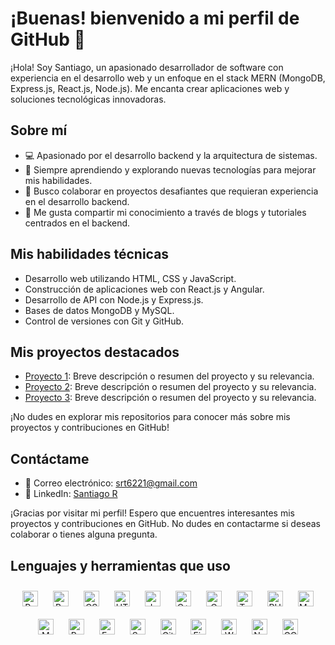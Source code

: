 
# ¡Buenas! bienvenido a mi perfil de GitHub 👋

¡Hola! Soy Santiago, un apasionado desarrollador de software con experiencia en el desarrollo web y un enfoque en el stack MERN (MongoDB, Express.js, React.js, Node.js). Me encanta crear aplicaciones web y soluciones tecnológicas innovadoras.

## Sobre mí  
- 💻 Apasionado por el desarrollo backend y la arquitectura de sistemas. 
- 🌱 Siempre aprendiendo y explorando nuevas tecnologías para mejorar mis habilidades. 
- 👯 Busco colaborar en proyectos desafiantes que requieran experiencia en el desarrollo backend. 
- 🚀 Me gusta compartir mi conocimiento a través de blogs y tutoriales centrados en el backend.

## Mis habilidades técnicas

- Desarrollo web utilizando HTML, CSS y JavaScript.
- Construcción de aplicaciones web con React.js y Angular.
- Desarrollo de API con Node.js y Express.js.
- Bases de datos MongoDB y MySQL.
- Control de versiones con Git y GitHub.

## Mis proyectos destacados

- [Proyecto 1](enlace-al-proyecto-1): Breve descripción o resumen del proyecto y su relevancia.
- [Proyecto 2](enlace-al-proyecto-2): Breve descripción o resumen del proyecto y su relevancia.
- [Proyecto 3](enlace-al-proyecto-3): Breve descripción o resumen del proyecto y su relevancia.

¡No dudes en explorar mis repositorios para conocer más sobre mis proyectos y contribuciones en GitHub!

## Contáctame

- 📧 Correo electrónico: srt6221@gmail.com
- 💼 LinkedIn: [Santiago R](enlace-a-tu-perfil-de-LinkedIn)

¡Gracias por visitar mi perfil! Espero que encuentres interesantes mis proyectos y contribuciones en GitHub. No dudes en contactarme si deseas colaborar o tienes alguna pregunta.




## Lenguajes y herramientas que uso  
<div align="center">  
<a href="https://reactjs.org/" target="_blank"><img style="margin: 10px" src="https://profilinator.rishav.dev/skills-assets/react-original-wordmark.svg" alt="React" height="25" /></a>  
<a href="https://getbootstrap.com/docs/3.4/javascript/" target="_blank"><img style="margin: 10px" src="https://profilinator.rishav.dev/skills-assets/bootstrap-plain.svg" alt="Bootstrap" height="25" /></a>  
<a href="https://www.w3schools.com/css/" target="_blank"><img style="margin: 10px" src="https://profilinator.rishav.dev/skills-assets/css3-original-wordmark.svg" alt="CSS3" height="25" /></a>  
<a href="https://en.wikipedia.org/wiki/HTML5" target="_blank"><img style="margin: 10px" src="https://profilinator.rishav.dev/skills-assets/html5-original-wordmark.svg" alt="HTML5" height="25" /></a>  
<a href="https://www.javascript.com/" target="_blank"><img style="margin: 10px" src="https://profilinator.rishav.dev/skills-assets/javascript-original.svg" alt="JavaScript" height="25" /></a>  
<a href="https://www.cplusplus.com/" target="_blank"><img style="margin: 10px" src="https://profilinator.rishav.dev/skills-assets/cplusplus-original.svg" alt="C++" height="25" /></a>  
<a href="https://www.cprogramming.com/" target="_blank"><img style="margin: 10px" src="https://profilinator.rishav.dev/skills-assets/c-original.svg" alt="C" height="25" /></a>  
<a href="https://www.typescriptlang.org/" target="_blank"><img style="margin: 10px" src="https://profilinator.rishav.dev/skills-assets/typescript-original.svg" alt="TypeScript" height="25" /></a>  
<a href="https://www.php.net/" target="_blank"><img style="margin: 10px" src="https://profilinator.rishav.dev/skills-assets/php-original.svg" alt="PHP" height="25" /></a>  
<a href="https://www.mysql.com/" target="_blank"><img style="margin: 10px" src="https://profilinator.rishav.dev/skills-assets/mysql-original-wordmark.svg" alt="MySQL" height="25" /></a>  
<a href="https://www.mongodb.com/" target="_blank"><img style="margin: 10px" src="https://profilinator.rishav.dev/skills-assets/mongodb-original-wordmark.svg" alt="MongoDB" height="25" /></a>  
<a href="https://www.python.org/" target="_blank"><img style="margin: 10px" src="https://profilinator.rishav.dev/skills-assets/python-original.svg" alt="Python" height="25" /></a>   
<a href="https://expressjs.com/" target="_blank"><img style="margin: 10px" src="https://profilinator.rishav.dev/skills-assets/express-original-wordmark.svg" alt="Express.js" height="25" /></a>  
<a href="https://sass-lang.com/" target="_blank"><img style="margin: 10px" src="https://profilinator.rishav.dev/skills-assets/sass-original.svg" alt="Sass" height="25" /></a>  
<a href="https://github.com/" target="_blank"><img style="margin: 10px" src="https://profilinator.rishav.dev/skills-assets/git-scm-icon.svg" alt="Git" height="25" /></a>  
<a href="https://firebase.google.com/" target="_blank"><img style="margin: 10px" src="https://profilinator.rishav.dev/skills-assets/firebase.png" alt="Firebase" height="25" /></a>  
<a href="https://wordpress.com/" target="_blank"><img style="margin: 10px" src="https://profilinator.rishav.dev/skills-assets/wordpress.png" alt="WordPress" height="25" /></a>  
<a href="https://nodejs.org/" target="_blank"><img style="margin: 10px" src="https://profilinator.rishav.dev/skills-assets/nodejs-original-wordmark.svg" alt="Node.js" height="25" /></a>  
<a href="https://cloud.google.com/" target="_blank"><img style="margin: 10px" src="https://profilinator.rishav.dev/skills-assets/google_cloud-icon.svg" alt="GCP" height="25" /></a>  
</div>  



<!--stackedit_data:
eyJoaXN0b3J5IjpbLTEwNzg1Njc0NDYsMTM2ODU5OTU1LDczMD
k5ODExNl19
-->